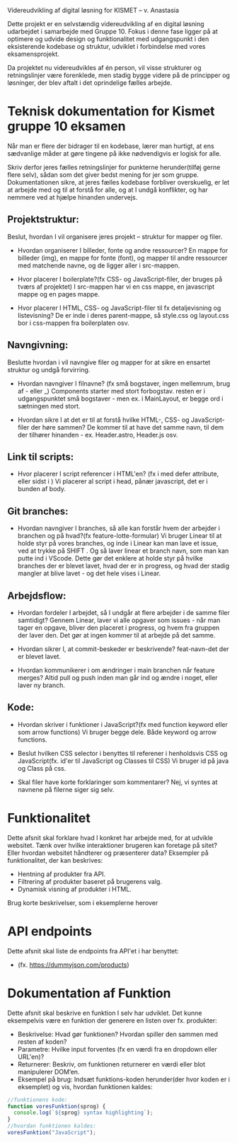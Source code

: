 Videreudvikling af digital løsning for KISMET – v. Anastasia

Dette projekt er en selvstændig videreudvikling af en digital løsning udarbejdet i samarbejde med Gruppe 10. Fokus i denne fase ligger på at optimere og udvide design og funktionalitet med udgangspunkt i den eksisterende kodebase og struktur, udviklet i forbindelse med vores eksamensprojekt.

Da projektet nu videreudvikles af én person, vil visse strukturer og retningslinjer være forenklede, men stadig bygge videre på de principper og løsninger, der blev aftalt i det oprindelige fælles arbejde.


# Teknisk dokumentation for Kismet gruppe 10 eksamen

Når man er flere der bidrager til en kodebase, lærer man hurtigt, at ens sædvanlige måder at gøre tingene på ikke nødvendigvis er logisk for alle.

Skriv derfor jeres fælles retningslinjer for punkterne herunder(tilføj gerne flere selv), sådan som det giver bedst mening for jer som gruppe. Dokumentationen sikre, at jeres fælles kodebase forbliver overskuelig, er let at arbejde med og til at forstå for alle, og at I undgå konflikter, og har nemmere ved at hjælpe hinanden undervejs.

## Projektstruktur:

Beslut, hvordan I vil organisere jeres projekt – struktur for mapper og filer.

- Hvordan organiserer I billeder, fonte og andre ressourcer?
  En mappe for billeder (img), en mappe for fonte (font), og mapper til andre ressourcer med matchende navne, og de ligger aller i src-mappen.

- Hvor placerer I boilerplate?(fx CSS- og JavaScript-filer, der bruges på tværs af projektet)
  I src-mappen har vi en css mappe, en javascript mappe og en pages mappe.

- Hvor placerer I HTML, CSS- og JavaScript-filer til fx detaljevisning og listevisning?
  De er inde i deres parent-mappe, så style.css og layout.css bor i css-mappen fra boilerplaten osv.

## Navngivning:

Beslutte hvordan i vil navngive filer og mapper for at sikre en ensartet struktur og undgå forvirring.

- Hvordan navngiver I filnavne? (fx små bogstaver, ingen mellemrum, brug af - eller \_)
  Components starter med stort forbogstav. resten er i udgangspunktet små bogstaver - men ex. i MainLayout, er begge ord i sætningen med stort.

- Hvordan sikre I at det er til at forstå hvilke HTML-, CSS- og JavaScript-filer der høre sammen?
  De kommer til at have det samme navn, til dem der tilhører hinanden - ex. Header.astro, Header.js osv.

## Link til scripts:

- Hvor placerer I script referencer i HTML'en? (fx i <head> med defer attribute, eller sidst i <body>)
  Vi placerer al script i head, pånær javascript, det er i bunden af body.

## Git branches:

- Hvordan navngiver I branches, så alle kan forstår hvem der arbejder i branchen og på hvad?(fx feature-lotte-formular)
  Vi bruger Linear til at holde styr på vores branches, og inde i Linear kan man lave et issue, ved at trykke på SHIFT . Og så laver linear et branch navn, som man kan putte ind i VScode. Dette gør det enklere at holde styr på hvilke branches der er blevet lavet, hvad der er in progress, og hvad der stadig mangler at blive lavet - og det hele vises i Linear.

## Arbejdsflow:

- Hvordan fordeler I arbejdet, så I undgår at flere arbejder i de samme filer samtidigt?
  Gennem Linear, laver vi alle opgaver som issues - når man tager en opgave, bliver den placeret i progress, og hvem fra gruppen der laver den. Det gør at ingen kommer til at arbejde på det samme.

- Hvordan sikrer I, at commit-beskeder er beskrivende?
  feat-navn-det der er blevet lavet.

- Hvordan kommunikerer i om ændringer i main branchen når feature merges?
  Altid pull og push inden man går ind og ændre i noget, eller laver ny branch.

## Kode:

- Hvordan skriver i funktioner i JavaScript?(fx med function keyword eller som arrow functions)
  Vi bruger begge dele. Både keyword og arrow functions.

- Beslut hvilken CSS selector i benyttes til referener i henholdsvis CSS og JavaScript(fx. id'er til JavaScript og Classes til CSS)
  Vi bruger id på java og Class på css.

- Skal filer have korte forklaringer som kommentarer?
  Nej, vi syntes at navnene på filerne siger sig selv.

# Funktionalitet

Dette afsnit skal forklare hvad I konkret har arbejde med, for at udvikle websitet. Tænk over hvilke interaktioner brugeren kan foretage på sitet? Eller hvordan websitet håndterer og præsenterer data? Eksempler på funktionalitet, der kan beskrives:

- Hentning af produkter fra API.
- Filtrering af produkter baseret på brugerens valg.
- Dynamisk visning af produkter i HTML.

Brug korte beskrivelser, som i eksemplerne herover

# API endpoints

Dette afsnit skal liste de endpoints fra API'et i har benyttet:

- (fx. https://dummyjson.com/products)

# Dokumentation af Funktion

Dette afsnit skal beskrive en funktion I selv har udviklet. Det kunne eksempelvis være en funktion der generere en listen over fx. produkter:

- Beskrivelse: Hvad gør funktionen? Hvordan spiller den sammen med resten af koden?
- Parametre: Hvilke input forventes (fx en værdi fra en dropdown eller URL'en)?
- Returnerer: Beskriv, om funktionen returnerer en værdi eller blot manipulerer DOM’en.
- Eksempel på brug: Indsæt funktions-koden herunder(der hvor koden er i eksemplet) og vis, hvordan funktionen kaldes:

```javascript
//funktionens kode:
function voresFunktion(sprog) {
  console.log(`${sprog} syntax highlighting`);
}
//hvordan funktionen kaldes:
voresFunktion("JavaScript");
```
